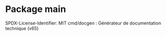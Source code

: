# Package main

SPDX-License-Identifier: MIT
cmd/docgen : Générateur de documentation technique (v65)


